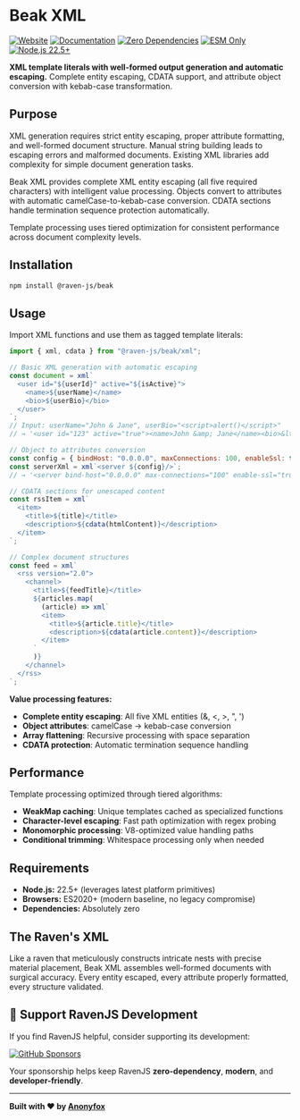# Beak XML

[![Website](https://img.shields.io/badge/ravenjs.dev-000000?style=flat&logo=firefox&logoColor=white)](https://ravenjs.dev)
[![Documentation](https://img.shields.io/badge/docs-ravenjs.dev%2Fbeak-blue.svg)](https://docs.ravenjs.dev/beak)
[![Zero Dependencies](https://img.shields.io/badge/Zero-Dependencies-brightgreen.svg)](https://github.com/Anonyfox/ravenjs)
[![ESM Only](https://img.shields.io/badge/ESM-Only-purple.svg)](https://nodejs.org/api/esm.html)
[![Node.js 22.5+](https://img.shields.io/badge/Node.js-22.5+-green.svg)](https://nodejs.org/)

**XML template literals with well-formed output generation and automatic escaping.** Complete entity escaping, CDATA support, and attribute object conversion with kebab-case transformation.

## Purpose

XML generation requires strict entity escaping, proper attribute formatting, and well-formed document structure. Manual string building leads to escaping errors and malformed documents. Existing XML libraries add complexity for simple document generation tasks.

Beak XML provides complete XML entity escaping (all five required characters) with intelligent value processing. Objects convert to attributes with automatic camelCase-to-kebab-case conversion. CDATA sections handle termination sequence protection automatically.

Template processing uses tiered optimization for consistent performance across document complexity levels.

## Installation

```bash
npm install @raven-js/beak
```

## Usage

Import XML functions and use them as tagged template literals:

```javascript
import { xml, cdata } from "@raven-js/beak/xml";

// Basic XML generation with automatic escaping
const document = xml`
  <user id="${userId}" active="${isActive}">
    <name>${userName}</name>
    <bio>${userBio}</bio>
  </user>
`;
// Input: userName="John & Jane", userBio="<script>alert()</script>"
// → '<user id="123" active="true"><name>John &amp; Jane</name><bio>&lt;script&gt;alert()&lt;/script&gt;</bio></user>'

// Object to attributes conversion
const config = { bindHost: "0.0.0.0", maxConnections: 100, enableSsl: true };
const serverXml = xml`<server ${config}/>`;
// → '<server bind-host="0.0.0.0" max-connections="100" enable-ssl="true"/>'

// CDATA sections for unescaped content
const rssItem = xml`
  <item>
    <title>${title}</title>
    <description>${cdata(htmlContent)}</description>
  </item>
`;

// Complex document structures
const feed = xml`
  <rss version="2.0">
    <channel>
      <title>${feedTitle}</title>
      ${articles.map(
        (article) => xml`
        <item>
          <title>${article.title}</title>
          <description>${cdata(article.content)}</description>
        </item>
      `
      )}
    </channel>
  </rss>
`;
```

**Value processing features:**

- **Complete entity escaping**: All five XML entities (&, <, >, ", ')
- **Object attributes**: camelCase → kebab-case conversion
- **Array flattening**: Recursive processing with space separation
- **CDATA protection**: Automatic termination sequence handling

## Performance

Template processing optimized through tiered algorithms:

- **WeakMap caching**: Unique templates cached as specialized functions
- **Character-level escaping**: Fast path optimization with regex probing
- **Monomorphic processing**: V8-optimized value handling paths
- **Conditional trimming**: Whitespace processing only when needed

## Requirements

- **Node.js:** 22.5+ (leverages latest platform primitives)
- **Browsers:** ES2020+ (modern baseline, no legacy compromise)
- **Dependencies:** Absolutely zero

## The Raven's XML

Like a raven that meticulously constructs intricate nests with precise material placement, Beak XML assembles well-formed documents with surgical accuracy. Every entity escaped, every attribute properly formatted, every structure validated.

## 🦅 Support RavenJS Development

If you find RavenJS helpful, consider supporting its development:

[![GitHub Sponsors](https://img.shields.io/badge/Sponsor%20on%20GitHub-%23EA4AAA?style=for-the-badge&logo=github&logoColor=white)](https://github.com/sponsors/Anonyfox)

Your sponsorship helps keep RavenJS **zero-dependency**, **modern**, and **developer-friendly**.

---

**Built with ❤️ by [Anonyfox](https://anonyfox.com)**
